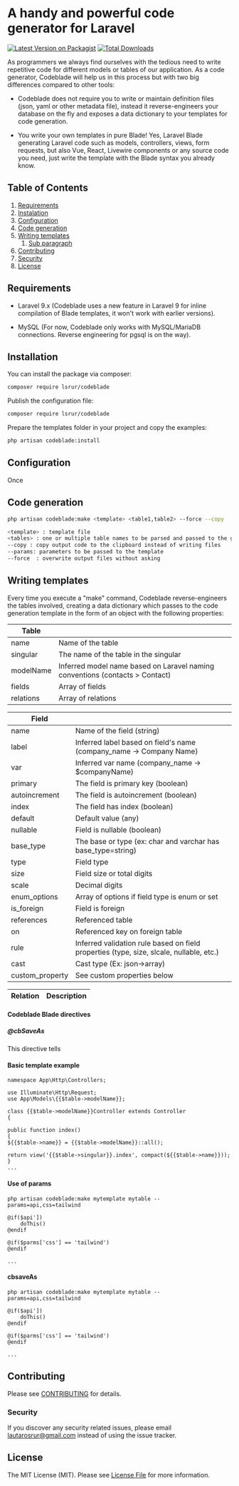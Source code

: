 # A handy and powerful code generator for Laravel

[![Latest Version on Packagist](https://img.shields.io/packagist/v/lsrur/codeblade.svg?style=flat-square)](https://packagist.org/packages/lsrur/codeblade)
[![Total Downloads](https://img.shields.io/packagist/dt/lsrur/codeblade.svg?style=flat-square)](https://packagist.org/packages/lsrur/codeblade)

As programmers we always find ourselves with the tedious need to write repetitive code for different models or tables of our application. As a code generator, Codeblade will help us in this process but with two big differences compared to other tools:

- Codeblade does not require you to write or maintain definition files (json, yaml or other metadata file), instead it reverse-engineers your database on the fly and exposes a data dictionary to your templates for code generation. 

- You write your own templates in pure Blade! Yes, Laravel Blade generating Laravel code such as models, controllers, views, form requests, but also Vue, React, Livewire components or any source code you need, just write the template with the Blade syntax you already know.

## Table of Contents
1. [Requirements](#requirements)
2. [Instalation](#instalation)
3. [Configuration](#requirements)
4. [Code generation](#requirements)
5. [Writing templates](#requirements)
	1. [Sub paragraph](#subparagraph1)
6. [Contributing](#requirements)
7. [Security](#requirements)
7. [License](#requirements)





## <a name="requirements"></a>Requirements 

- Laravel 9.x (Codeblade uses a new feature in Laravel 9 for inline compilation of Blade templates, it won't work with earlier versions). 

- MySQL (For now, Codeblade only works with MySQL/MariaDB connections. Reverse engineering for pgsql is on the way).

## <a name="instalation"></a>Installation

You can install the package via composer:

```bash
composer require lsrur/codeblade
```

Publish the configuration file:

```bash
composer require lsrur/codeblade
```

Prepare the templates folder in your project and copy the examples:

```bash
php artisan codeblade:install
```


## Configuration
Once


## Code generation


```bash
php artisan codeblade:make <template> <table1,table2> --force --copy
```
```bash
<template> : template file 
<tables> : one or multiple table names to be parsed and passed to the generator
--copy : copy output code to the clipboard instead of writing files
--params: parameters to be passed to the template
--force  : overwrite output files without asking
```

## Writing templates
Every time you execute a "make" command, Codeblade reverse-engineers the tables involved, creating a data dictionary which passes to the code generation template in the form of an object with the following properties:


| Table | |
|-----|----|
|name     |Name of the table |
|singular|The name of the table in the singular|
|modelName|Inferred model name based on Laravel naming conventions (contacts > Contact)|
|fields| Array of fields |
|relations| Array of relations  |

| Field | |
|-----|----|
|name     |Name of the field (string)|
|label    |Inferred label based on field's name (company_name -> Company Name)|
|var|Inferred var name (company_name -> $companyName)|
|primary|The field is primary key (boolean)  |
|autoincrement|The field is autoincrement (boolean)|
|index| The field has index (boolean)|
|default|Default value (any)|
|nullable|Field is nullable (boolean)|
|base_type|The base or type (ex: char and varchar has base_type=string)|
|type| Field type |
|size| Field size or total digits |
|scale|Decimal digits|
|enum_options| Array of options if field type is enum or set|
|is_foreign| Field is foreign|
|references| Referenced table|
|on| Referenced key on foreign table|
|rule|Inferred validation rule based on field properties (type, size, slcale, nullable, etc.)|
|cast|Cast type (Ex: json->array)|
|custom_property| See custom properties below| 


| Relation |Description |
|-----|----|

#### Codeblade Blade directives 


##### @cbSaveAs
This directive tells  




#### Basic template example

```
namespace App\Http\Controllers;

use Illuminate\Http\Request;
use App\Models\{{$table->modelName}};

class {{$table->modelName}}Controller extends Controller
{

public function index()
{
${{$table->name}} = {{$table->modelName}}::all();

return view('{{$table->singular}}.index', compact(${{$table->name}}));
}
...
```

#### Use of params

```
php artisan codeblade:make mytemplate mytable --params=api,css=tailwind
```

```
@if($api'])
	doThis()
@endif

@if($parms['css'] == 'tailwind')
@endif

...
```

#### cbsaveAs
```
php artisan codeblade:make mytemplate mytable --params=api,css=tailwind
```

```
@if($api'])
	doThis()
@endif

@if($parms['css'] == 'tailwind')
@endif

...
```

## Contributing

Please see [CONTRIBUTING](CONTRIBUTING.md) for details.

### Security

If you discover any security related issues, please email lautarosrur@gmail.com instead of using the issue tracker.


## License

The MIT License (MIT). Please see [License File](LICENSE.md) for more information.


